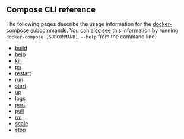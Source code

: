 <!--[metadata]>
+++
title = "Compose CLI reference"
description = "Compose CLI reference"
keywords = ["fig, composition, compose, docker, orchestration, cli,  reference"]
[menu.main]
identifier = "smn_compose_cli"
parent = "smn_compose_ref"	
+++
<![end-metadata]-->

## Compose CLI reference

The following pages describe the usage information for the [docker-compose](reference/docker-compose.md) subcommands. You can also see this information by running `docker-compose [SUBCOMMAND] --help` from the command line.

* [build](../reference/build.md)
* [help](../reference/help.md)
* [kill](../reference/kill.md)          
* [ps](../reference/ps.md)
* [restart](../reference/restart.md)
* [run](../reference/run.md)
* [start](../reference/start.md)
* [up](../reference/up.md)
* [logs](../reference/logs.md)
* [port](../reference/port.md)
* [pull](../reference/pull.md) 
* [rm](../reference/rm.md)
* [scale](../reference/scale.md)
* [stop](../reference/stop.md)

